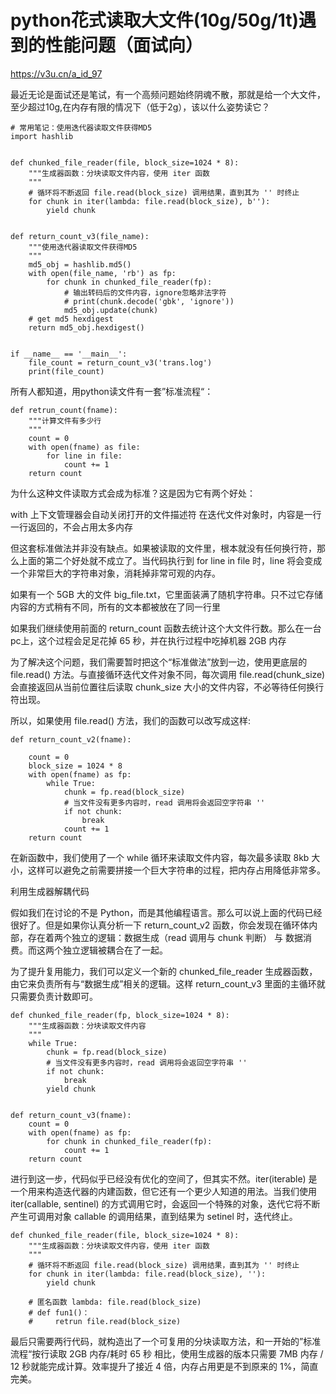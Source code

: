# python花式读取大文件(10g/50g/1t)遇到的性能问题（面试向）
https://v3u.cn/a_id_97

最近无论是面试还是笔试，有一个高频问题始终阴魂不散，那就是给一个大文件，至少超过10g,在内存有限的情况下（低于2g），该以什么姿势读它？

```
# 常用笔记：使用迭代器读取文件获得MD5
import hashlib


def chunked_file_reader(file, block_size=1024 * 8):
    """生成器函数：分块读取文件内容，使用 iter 函数
    """
    # 循环将不断返回 file.read(block_size) 调用结果，直到其为 '' 时终止
    for chunk in iter(lambda: file.read(block_size), b''):
        yield chunk


def return_count_v3(file_name):
    """使用迭代器读取文件获得MD5
    """
    md5_obj = hashlib.md5()
    with open(file_name, 'rb') as fp:
        for chunk in chunked_file_reader(fp):
            # 输出转码后的文件内容，ignore忽略非法字符
            # print(chunk.decode('gbk', 'ignore'))
            md5_obj.update(chunk)
    # get md5 hexdigest
    return md5_obj.hexdigest()


if __name__ == '__main__':
    file_count = return_count_v3('trans.log')
    print(file_count)

```


所有人都知道，用python读文件有一套”标准流程“：

  
```
def retrun_count(fname):
    """计算文件有多少行
    """
    count = 0
    with open(fname) as file:
        for line in file:
            count += 1
    return count
```

  为什么这种文件读取方式会成为标准？这是因为它有两个好处：


  with 上下文管理器会自动关闭打开的文件描述符
  在迭代文件对象时，内容是一行一行返回的，不会占用太多内存



  但这套标准做法并非没有缺点。如果被读取的文件里，根本就没有任何换行符，那么上面的第二个好处就不成立了。当代码执行到 for line in file 时，line 将会变成一个非常巨大的字符串对象，消耗掉非常可观的内存。

  如果有一个 5GB 大的文件 big_file.txt，它里面装满了随机字符串。只不过它存储内容的方式稍有不同，所有的文本都被放在了同一行里

  如果我们继续使用前面的 return_count 函数去统计这个大文件行数。那么在一台pc上，这个过程会足足花掉 65 秒，并在执行过程中吃掉机器 2GB 内存

  为了解决这个问题，我们需要暂时把这个“标准做法”放到一边，使用更底层的 file.read() 方法。与直接循环迭代文件对象不同，每次调用 file.read(chunk_size) 会直接返回从当前位置往后读取 chunk_size 大小的文件内容，不必等待任何换行符出现。

  所以，如果使用 file.read() 方法，我们的函数可以改写成这样:

  
```
def return_count_v2(fname):

    count = 0
    block_size = 1024 * 8
    with open(fname) as fp:
        while True:
            chunk = fp.read(block_size)
            # 当文件没有更多内容时，read 调用将会返回空字符串 ''
            if not chunk:
                break
            count += 1
    return count
```

  在新函数中，我们使用了一个 while 循环来读取文件内容，每次最多读取 8kb 大小，这样可以避免之前需要拼接一个巨大字符串的过程，把内存占用降低非常多。

  利用生成器解耦代码

  假如我们在讨论的不是 Python，而是其他编程语言。那么可以说上面的代码已经很好了。但是如果你认真分析一下 return_count_v2 函数，你会发现在循环体内部，存在着两个独立的逻辑：数据生成（read 调用与 chunk 判断） 与 数据消费。而这两个独立逻辑被耦合在了一起。

  为了提升复用能力，我们可以定义一个新的 chunked_file_reader 生成器函数，由它来负责所有与“数据生成”相关的逻辑。这样 return_count_v3 里面的主循环就只需要负责计数即可。

  

```
def chunked_file_reader(fp, block_size=1024 * 8):
    """生成器函数：分块读取文件内容
    """
    while True:
        chunk = fp.read(block_size)
        # 当文件没有更多内容时，read 调用将会返回空字符串 ''
        if not chunk:
            break
        yield chunk


def return_count_v3(fname):
    count = 0
    with open(fname) as fp:
        for chunk in chunked_file_reader(fp):
            count += 1
    return count
```

  进行到这一步，代码似乎已经没有优化的空间了，但其实不然。iter(iterable) 是一个用来构造迭代器的内建函数，但它还有一个更少人知道的用法。当我们使用 iter(callable, sentinel) 的方式调用它时，会返回一个特殊的对象，迭代它将不断产生可调用对象 callable 的调用结果，直到结果为 setinel 时，迭代终止。

  

```
def chunked_file_reader(file, block_size=1024 * 8):
    """生成器函数：分块读取文件内容，使用 iter 函数
    """
    # 循环将不断返回 file.read(block_size) 调用结果，直到其为 '' 时终止
    for chunk in iter(lambda: file.read(block_size), ''):
        yield chunk
```

```
    # 匿名函数 lambda: file.read(block_size)
    # def fun1()：
    #     retrun file.read(block_size)
```



  最后只需要两行代码，就构造出了一个可复用的分块读取方法，和一开始的”标准流程“按行读取 2GB 内存/耗时 65 秒 相比，使用生成器的版本只需要 7MB 内存 / 12 秒就能完成计算。效率提升了接近 4 倍，内存占用更是不到原来的 1%，简直完美。
  
  